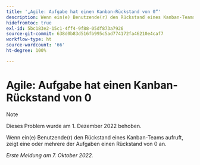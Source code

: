 ```yaml
---
title: '„Agile: Aufgabe hat einen Kanban-Rückstand von 0“'
description: Wenn ein(e) Benutzende(r) den Rückstand eines Kanban-Teams aufruft, zeigt eine oder mehrere der Aufgaben einen Rückstand von 0 an.
hidefromtoc: true
exl-id: 5bc183e2-15c1-4ff4-9f88-05df873a7926
source-git-commit: 638d0b83d516fb995c5ad774172fa46210e4caf7
workflow-type: ht
source-wordcount: '66'
ht-degree: 100%

---
```


# Agile: Aufgabe hat einen Kanban-Rückstand von 0

>[!NOTE]
>
>Dieses Problem wurde am 1. Dezember 2022 behoben.

Wenn ein(e) Benutzende(r) den Rückstand eines Kanban-Teams aufruft, zeigt eine oder mehrere der Aufgaben einen Rückstand von 0 an.

_Erste Meldung am 7. Oktober 2022._
